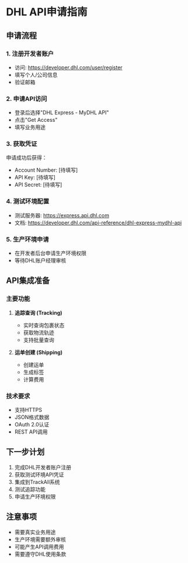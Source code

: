 # DHL API申请指南

## 申请流程

### 1. 注册开发者账户
- 访问: https://developer.dhl.com/user/register
- 填写个人/公司信息
- 验证邮箱

### 2. 申请API访问
- 登录后选择"DHL Express - MyDHL API"
- 点击"Get Access"
- 填写业务用途

### 3. 获取凭证
申请成功后获得：
- Account Number: [待填写]
- API Key: [待填写]
- API Secret: [待填写]

### 4. 测试环境配置
- 测试服务器: https://express.api.dhl.com
- 文档: https://developer.dhl.com/api-reference/dhl-express-mydhl-api

### 5. 生产环境申请
- 在开发者后台申请生产环境权限
- 等待DHL账户经理审核

## API集成准备

### 主要功能
1. **追踪查询 (Tracking)**
   - 实时查询包裹状态
   - 获取物流轨迹
   - 支持批量查询

2. **运单创建 (Shipping)**
   - 创建运单
   - 生成标签
   - 计算费用

### 技术要求
- 支持HTTPS
- JSON格式数据
- OAuth 2.0认证
- REST API调用

## 下一步计划
1. 完成DHL开发者账户注册
2. 获取测试环境API凭证
3. 集成到TrackAll系统
4. 测试追踪功能
5. 申请生产环境权限

## 注意事项
- 需要真实业务用途
- 生产环境需要额外审核
- 可能产生API调用费用
- 需要遵守DHL使用条款 
